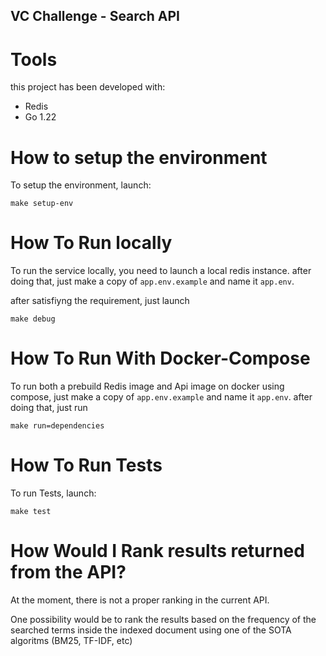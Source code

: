 ## VC Challenge - Search API

# Tools
this project has been developed with:
- Redis
- Go 1.22

# How to setup the environment
To setup the environment, launch:

`make setup-env`

# How To Run locally
To run the service locally, you need to launch a local redis instance.
after doing that, just make a copy
of `app.env.example` and name it `app.env`.

after satisfiyng the requirement, just launch

`make debug`

# How To Run With Docker-Compose
To run both a prebuild Redis image and Api image on docker using compose, just make a copy
of `app.env.example` and name it `app.env`. after doing that, just run

`make run=dependencies`

# How To Run Tests
To run Tests, launch:

`make test`

# How Would I Rank results returned from the API?

At the moment, there is not a proper ranking in the current API.

One possibility would be to rank the results based on the frequency of the searched terms inside the indexed document
using one of the SOTA algoritms (BM25, TF-IDF, etc)


